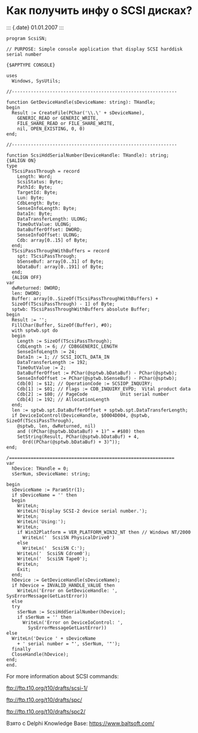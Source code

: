 Как получить инфу о SCSI дисках?
================================

::: {.date}
01.01.2007
:::

    program ScsiSN;
     
    // PURPOSE: Simple console application that display SCSI harddisk serial number
     
    {$APPTYPE CONSOLE}
     
    uses
      Windows, SysUtils;
     
    //-------------------------------------------------------------
     
    function GetDeviceHandle(sDeviceName: string): THandle;
    begin
      Result := CreateFile(PChar('\\.\' + sDeviceName),
        GENERIC_READ or GENERIC_WRITE,
        FILE_SHARE_READ or FILE_SHARE_WRITE,
        nil, OPEN_EXISTING, 0, 0)
    end;
     
    //-------------------------------------------------------------
     
    function ScsiHddSerialNumber(DeviceHandle: THandle): string;
    {$ALIGN ON}
    type
      TScsiPassThrough = record
        Length: Word;
        ScsiStatus: Byte;
        PathId: Byte;
        TargetId: Byte;
        Lun: Byte;
        CdbLength: Byte;
        SenseInfoLength: Byte;
        DataIn: Byte;
        DataTransferLength: ULONG;
        TimeOutValue: ULONG;
        DataBufferOffset: DWORD;
        SenseInfoOffset: ULONG;
        Cdb: array[0..15] of Byte;
      end;
      TScsiPassThroughWithBuffers = record
        spt: TScsiPassThrough;
        bSenseBuf: array[0..31] of Byte;
        bDataBuf: array[0..191] of Byte;
      end;
      {ALIGN OFF}
    var
      dwReturned: DWORD;
      len: DWORD;
      Buffer: array[0..SizeOf(TScsiPassThroughWithBuffers) +
      SizeOf(TScsiPassThrough) - 1] of Byte;
      sptwb: TScsiPassThroughWithBuffers absolute Buffer;
    begin
      Result := '';
      FillChar(Buffer, SizeOf(Buffer), #0);
      with sptwb.spt do
      begin
        Length := SizeOf(TScsiPassThrough);
        CdbLength := 6; // CDB6GENERIC_LENGTH
        SenseInfoLength := 24;
        DataIn := 1; // SCSI_IOCTL_DATA_IN
        DataTransferLength := 192;
        TimeOutValue := 2;
        DataBufferOffset := PChar(@sptwb.bDataBuf) - PChar(@sptwb);
        SenseInfoOffset := PChar(@sptwb.bSenseBuf) - PChar(@sptwb);
        Cdb[0] := $12; // OperationCode := SCSIOP_INQUIRY;
        Cdb[1] := $01; // Flags := CDB_INQUIRY_EVPD;  Vital product data
        Cdb[2] := $80; // PageCode            Unit serial number
        Cdb[4] := 192; // AllocationLength
      end;
      len := sptwb.spt.DataBufferOffset + sptwb.spt.DataTransferLength;
      if DeviceIoControl(DeviceHandle, $0004D004, @sptwb, SizeOf(TScsiPassThrough),
        @sptwb, len, dwReturned, nil)
        and ((PChar(@sptwb.bDataBuf) + 1)^ = #$80) then
        SetString(Result, PChar(@sptwb.bDataBuf) + 4,
          Ord((PChar(@sptwb.bDataBuf) + 3)^));
    end;
     
    /=============================================================
    var
      hDevice: THandle = 0;
      sSerNum, sDeviceName: string;
     
    begin
      sDeviceName := ParamStr(1);
      if sDeviceName = '' then
      begin
        WriteLn;
        WriteLn('Display SCSI-2 device serial number.');
        WriteLn;
        WriteLn('Using:');
        WriteLn;
        if Win32Platform = VER_PLATFORM_WIN32_NT then // Windows NT/2000
          WriteLn('  ScsiSN PhysicalDrive0')
        else
          WriteLn('  ScsiSN C:');
        WriteLn('  ScsiSN Cdrom0');
        WriteLn('  ScsiSN Tape0');
        WriteLn;
        Exit;
      end;
      hDevice := GetDeviceHandle(sDeviceName);
      if hDevice = INVALID_HANDLE_VALUE then
        WriteLn('Error on GetDeviceHandle: ', SysErrorMessage(GetLastError))
      else
      try
        sSerNum := ScsiHddSerialNumber(hDevice);
        if sSerNum = '' then
          WriteLn('Error on DeviceIoControl: ',
            SysErrorMessageGetLastError))
    else
      WriteLn('Device ' + sDeviceName
        + ' serial number = "', sSerNum, '"');
      finally
      CloseHandle(hDevice);
    end;
    end.

For more information about SCSI commands:

ftp://ftp.t10.org/t10/drafts/scsi-1/

ftp://ftp.t10.org/t10/drafts/spc/

ftp://ftp.t10.org/t10/drafts/spc2/

Взято с Delphi Knowledge Base: <https://www.baltsoft.com/>
